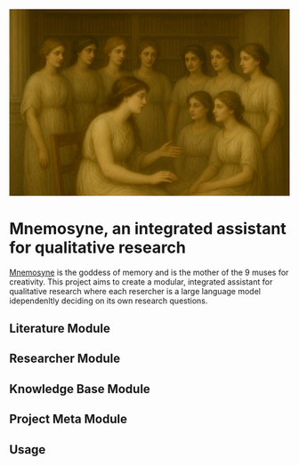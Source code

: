 <div style="text-align: center;">
    <img src="./assets/mnemosyne.png" width="900" alt="Mnemosyne talking to the 9 muses" class="center">
</div>

# Mnemosyne, an integrated assistant for qualitative research

[Mnemosyne](https://en.wikipedia.org/wiki/Mnemosyne) is the goddess of memory and is the mother of the 9 muses for creativity. 
This project aims to create a modular, integrated assistant for qualitative research where each resercher is a large language model
idependenltly deciding on its own research questions.


## Literature Module

## Researcher Module

## Knowledge Base Module

## Project Meta Module

## Usage

